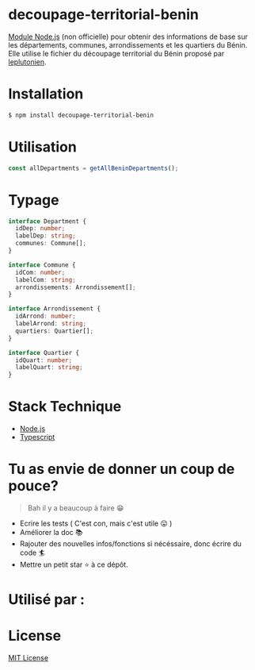 # decoupage-territorial-benin

[Module Node.js](https://www.npmjs.com/package/decoupage-territorial-benin) (non officielle) pour obtenir des informations de base sur les départements, communes, arrondissements et les quartiers du Bénin. Elle utilise le fichier du découpage territorial du Bénin proposé par [leplutonien](https://github.com/leplutonien/decoupage_territorial_benin).

# Installation

```bash
$ npm install decoupage-territorial-benin
```

# Utilisation

```js
const allDepartments = getAllBeninDepartments();
```

# Typage

```ts
interface Department {
  idDep: number;
  labelDep: string;
  communes: Commune[];
}

interface Commune {
  idCom: number;
  labelCom: string;
  arrondissements: Arrondissement[];
}

interface Arrondissement {
  idArrond: number;
  labelArrond: string;
  quartiers: Quartier[];
}

interface Quartier {
  idQuart: number;
  labelQuart: string;
}
```

# Stack Technique

- [Node.js](https://nodejs.org/en/)
- [Typescript](https://www.typescriptlang.org/)

# Tu as envie de donner un coup de pouce?

> Bah il y a beaucoup à faire 😁

- Ecrire les tests ( C'est con, mais c'est utile 😛 )
- Améliorer la doc 📚
- Rajouter des nouvelles infos/fonctions si nécéssaire, donc écrire du code 🏄
- Mettre un petit star ⭐️ à ce dépôt.

# Utilisé par :

# License

[MIT License](LICENSE.md)
